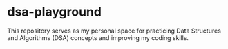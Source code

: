 # dsa-playground

This repository serves as my personal space for practicing Data Structures and Algorithms (DSA) concepts and improving my coding skills.
